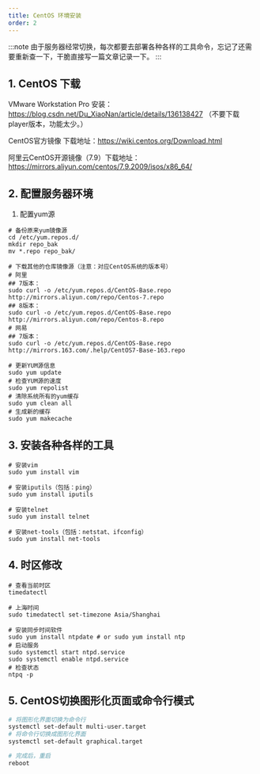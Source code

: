 ```yaml
---
title: CentOS 环境安装
order: 2
---
```


:::note
由于服务器经常切换，每次都要去部署各种各样的工具命令，忘记了还需要重新查一下，干脆直接写一篇文章记录一下。
:::

## 1. CentOS 下载

VMware Workstation Pro 安装：https://blog.csdn.net/Du_XiaoNan/article/details/136138427 （不要下载player版本，功能太少。）

CentOS官方镜像 下载地址：https://wiki.centos.org/Download.html

阿里云CentOS开源镜像（7.9）下载地址：https://mirrors.aliyun.com/centos/7.9.2009/isos/x86_64/



## 2. 配置服务器环境

1. 配置yum源

```shell
# 备份原来yum镜像源
cd /etc/yum.repos.d/
mkdir repo_bak
mv *.repo repo_bak/

# 下载其他的仓库镜像源（注意：对应CentOS系统的版本号）
# 阿里
## 7版本：
sudo curl -o /etc/yum.repos.d/CentOS-Base.repo http://mirrors.aliyun.com/repo/Centos-7.repo 
## 8版本：
sudo curl -o /etc/yum.repos.d/CentOS-Base.repo http://mirrors.aliyun.com/repo/Centos-8.repo
# 网易
## 7版本：
sudo curl -o /etc/yum.repos.d/CentOS-Base.repo http://mirrors.163.com/.help/CentOS7-Base-163.repo 

# 更新YUM源信息
sudo yum update
# 检查YUM源的速度
sudo yum repolist
# 清除系统所有的yum缓存
sudo yum clean all   
# 生成新的缓存
sudo yum makecache
```



## 3. 安装各种各样的工具

```shell
# 安装vim
sudo yum install vim 

# 安装iputils（包括：ping）
sudo yum install iputils

# 安装telnet
sudo yum install telnet

# 安装net-tools（包括：netstat、ifconfig）
sudo yum install net-tools
```



## 4. 时区修改

```shell
# 查看当前时区
timedatectl

# 上海时间
sudo timedatectl set-timezone Asia/Shanghai

# 安装同步时间软件
sudo yum install ntpdate # or sudo yum install ntp 
# 启动服务
sudo systemctl start ntpd.service
sudo systemctl enable ntpd.service
# 检查状态
ntpq -p
```



## 5. CentOS切换图形化页面或命令行模式

```bash
# 将图形化界面切换为命令行
systemctl set-default multi-user.target
# 将命令行切换成图形化界面
systemctl set-default graphical.target

# 完成后，重启
reboot
```

